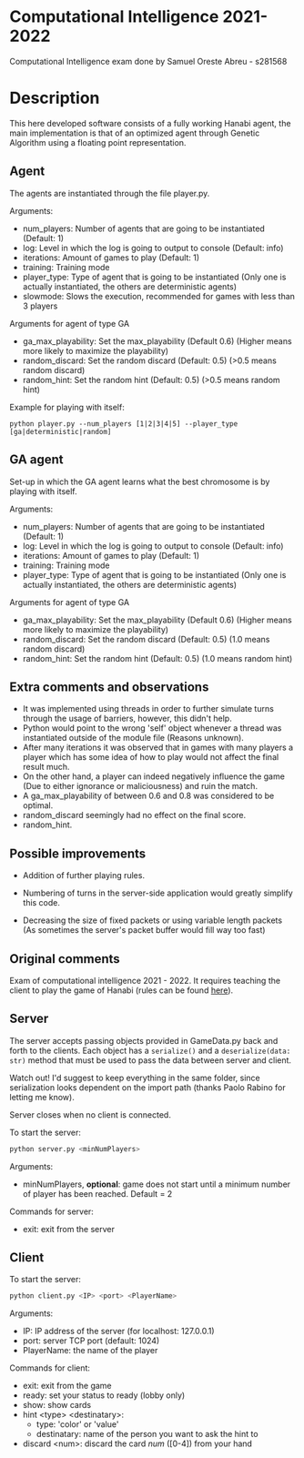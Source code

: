 # Computational Intelligence 2021-2022

Computational Intelligence exam done by Samuel Oreste Abreu - s281568

# Description

This here developed software consists of a fully working Hanabi agent, the main implementation is that of an optimized agent
through Genetic Algorithm using a floating point representation.

## Agent

The agents are instantiated through the file player.py.

Arguments: 

+ num_players: Number of agents that are going to be instantiated (Default: 1)
+ log: Level in which the log is going to output to console (Default: info)
+ iterations: Amount of games to play (Default: 1)
+ training: Training mode
+ player_type: Type of agent that is going to be instantiated (Only one is actually instantiated, the others are deterministic agents)
+ slowmode: Slows the execution, recommended for games with less than 3 players

Arguments for agent of type GA
+ ga_max_playability: Set the max_playability (Default 0.6) (Higher means more likely to maximize the playability)
+ random_discard: Set the random discard (Default: 0.5) (>0.5 means random discard)
+ random_hint: Set the random hint (Default: 0.5) (>0.5 means random hint)

Example for playing with itself:
```
python player.py --num_players [1|2|3|4|5] --player_type [ga|deterministic|random]
```

## GA agent

Set-up in which the GA agent learns what the best chromosome is by playing with itself.

Arguments: 

+ num_players: Number of agents that are going to be instantiated (Default: 1)
+ log: Level in which the log is going to output to console (Default: info)
+ iterations: Amount of games to play (Default: 1)
+ training: Training mode
+ player_type: Type of agent that is going to be instantiated (Only one is actually instantiated, the others are deterministic agents)

Arguments for agent of type GA
+ ga_max_playability: Set the max_playability (Default 0.6) (Higher means more likely to maximize the playability)
+ random_discard: Set the random discard (Default: 0.5) (1.0 means random discard)
+ random_hint: Set the random hint (Default: 0.5) (1.0 means random hint)

## Extra comments and observations

+ It was implemented using threads in order to further simulate turns through the usage of barriers, however, this didn't help.
+ Python would point to the wrong 'self' object whenever a thread was instantiated outside of the module file (Reasons unknown).
+ After many iterations it was observed that in games with many players a player which has some idea of how to play would not affect the final result much.
+ On the other hand, a player can indeed negatively influence the game (Due to either ignorance or maliciousness) and ruin the match.
+ A ga_max_playability of between 0.6 and 0.8 was considered to be optimal.
+ random_discard seemingly had no effect on the final score.
+ random_hint.

## Possible improvements

+ Addition of further playing rules.

+ Numbering of turns in the server-side application would greatly simplify this code.
+ Decreasing the size of fixed packets or using variable length packets (As sometimes the server's packet buffer would fill way too fast)

## Original comments

Exam of computational intelligence 2021 - 2022. It requires teaching the client to play the game of Hanabi (rules can be found [here](https://www.spillehulen.dk/media/102616/hanabi-card-game-rules.pdf)).

## Server

The server accepts passing objects provided in GameData.py back and forth to the clients.
Each object has a ```serialize()``` and a ```deserialize(data: str)``` method that must be used to pass the data between server and client.

Watch out! I'd suggest to keep everything in the same folder, since serialization looks dependent on the import path (thanks Paolo Rabino for letting me know).

Server closes when no client is connected.

To start the server:

```bash
python server.py <minNumPlayers>
```

Arguments:

+ minNumPlayers, __optional__: game does not start until a minimum number of player has been reached. Default = 2


Commands for server:

+ exit: exit from the server

## Client

To start the server:

```bash
python client.py <IP> <port> <PlayerName>
```

Arguments:

+ IP: IP address of the server (for localhost: 127.0.0.1)
+ port: server TCP port (default: 1024)
+ PlayerName: the name of the player

Commands for client:

+ exit: exit from the game
+ ready: set your status to ready (lobby only)
+ show: show cards
+ hint \<type> \<destinatary>:
  + type: 'color' or 'value'
  + destinatary: name of the person you want to ask the hint to
+ discard \<num>: discard the card *num* (\[0-4]) from your hand
